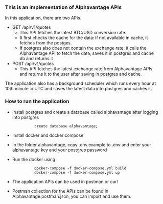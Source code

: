 ### This is an implementation of Alphavantage APIs
In this application, there are two APIs.
- GET /api/v1/quotes
    - This API fetches the latest BTC/USD conversion rate.
    - It first checks the cache for the data: if not available in cache, it fetches from the postges.
    - If postgres also does not contain the exchange rate: it calls the Alphavantage API to fetch the data, saves it in postgres and cache db and returns it
- POST /api/v1/quotes
    - This API fetches the latest exchange rate from Alphavantage APIs and returns it to the user after saving in postgres and cache.

The application also has a background scheduler which runs every hour at 10th minute in UTC and saves the latest data into postgres and caches it.
### How to run the application
- Install postgres and create a database called alphavantage after logging into postgres
                
                create database alphavantage;

- Install docker and docker compose
- In the folder alphavantage, copy .env.example to .env and enter your alphavantage key and your postgres password
- Run the docker using

                docker-compose -f docker-compose.yml build
                docker-compose -f docker-compose.yml up

- The application APIs can be used in postman or curl
- Postman collection for the APIs can be found in Alphavantage.postman.json, you can import and use them.